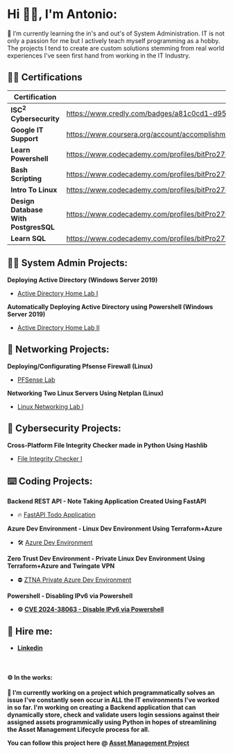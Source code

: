 <h1>Hi 👋🏻, I'm Antonio: <br/></h1>

🌱 I’m currently learning the in's and out's of System Administration. IT is not only a passion for me but I actively teach myself programming as a hobby. The projects I tend to create are custom solutions stemming from real world experiences I've seen first hand from working in the IT Industry.

<h2>👨‍🎓 Certifications</h2>

| Certification  | Link |
| ------------- | ------------- |
| <b>ISC<sup>2</sup> Cybersecurity</b>  | https://www.credly.com/badges/a81c0cd1-d957-4324-8f94-7bf718f71b65/public_url  |
| <b>Google IT Support</b>  | https://www.coursera.org/account/accomplishments/specialization/certificate/RNJ76TWSKEAS  |
| <b>Learn Powershell</b>  | https://www.codecademy.com/profiles/bitPro27636/certificates/37a775c61b8540fe9dd54e384ca1c41d  |
| <b>Bash Scripting<b>  | https://www.codecademy.com/profiles/bitPro27636/certificates/37c55263a9f1b1f7603f7551c293ecbd  |
| <b>Intro To Linux<b>  | https://www.codecademy.com/profiles/bitPro27636/certificates/54de574543f242baaf263227f82073bf  |
| <b>Design Database With PostgresSQL</b>  | https://www.codecademy.com/profiles/bitPro27636/certificates/5f64e3b492de0000131ecbe0  |
| <b>Learn SQL<b>  | https://www.codecademy.com/profiles/bitPro27636/certificates/042a4e5884e3eb6ea1f2a12be6abb851  |

<h2>👨‍💻 System Admin Projects:</h2>

<b>Deploying Active Directory (Windows Server 2019)</b>
  - [Active Directory Home Lab I](https://github.com/AntonioTanco/ActiveDirectoryLab/tree/main)

<b>Automatically Deploying Active Directory using Powershell (Windows Server 2019)</b>
  - [Active Directory Home Lab II](https://github.com/AntonioTanco/Deploying-Active-Directory-Using-Powershell)

<h2>🧰 Networking Projects:</h2>

<b>Deploying/Configurating Pfsense Firewall (Linux)</b>
  - [PFSense Lab](https://github.com/AntonioTanco/Pfsense-Lab)

<b>Networking Two Linux Servers Using Netplan (Linux)</b>

  - [Linux Networking Lab I](https://github.com/AntonioTanco/Networking-Two-Linux-Servers-Using-Netplan)

<h2>🔐 Cybersecurity Projects:</h2>

<b>Cross-Platform File Integrity Checker made in Python Using Hashlib</b>
  - [File Integrity Checker I](https://github.com/AntonioTanco/File-Integrity-Checker)

<h2>⌨️ Coding Projects:</h2>

<b>Backend REST API - Note Taking Application Created Using FastAPI</b>
  - 🔥 [FastAPI Todo Application](https://github.com/AntonioTanco/FastAPI---TODO-Application)

<b>Azure Dev Environment - Linux Dev Environment Using Terraform+Azure</b>
  - 🛠️ [Azure Dev Environment](https://github.com/AntonioTanco/Terraform-Dev-Environment---Azure/tree/main)

<b>Zero Trust Dev Environment - Private Linux Dev Environment Using Terraform+Azure and Twingate VPN</b>
  - ⛔ [ZTNA Private Azure Dev Environment](https://github.com/AntonioTanco/Twingate-Private-Azure-VM)

<b>Powershell - Disabling IPv6 via Powershell<b>
  - ⚙️ [CVE 2024-38063 - Disable IPv6 via Powershell](https://github.com/AntonioTanco/Disable-IPv6-via-Powershell)

<h2> 🤳 Hire me:</h2>

  - [Linkedin](https://www.linkedin.com/in/antonio-tanco-a74959175/)

</br>
<h4> ⚙️ In the works:</h4>

🔭 I’m currently working on a project which programmatically solves an issue I've constantly seen occur in ALL the IT environments I've worked in so far. I'm working on creating a Backend application that can dynamically store, check and validate users login sessions against their assigned assets programmically using Python in hopes of streamlining the Asset Management Lifecycle process for all.

You can follow this project here @ [Asset Management Project](https://github.com/AntonioTanco/FastAPI-GraphQL-Asset-Management)
<!--
**AntonioTanco/AntonioTanco** is a ✨ _special_ ✨ repository because its `README.md` (this file) appears on your GitHub profile.

Here are some ideas to get you started:

- 🔭 I’m currently working on ...
- 🌱 I’m currently learning ...
- 👯 I’m looking to collaborate on ...
- 🤔 I’m looking for help with ...
- 💬 Ask me about ...
- 📫 How to reach me: ...
- 😄 Pronouns: ...
- ⚡ Fun fact: ...
-->
